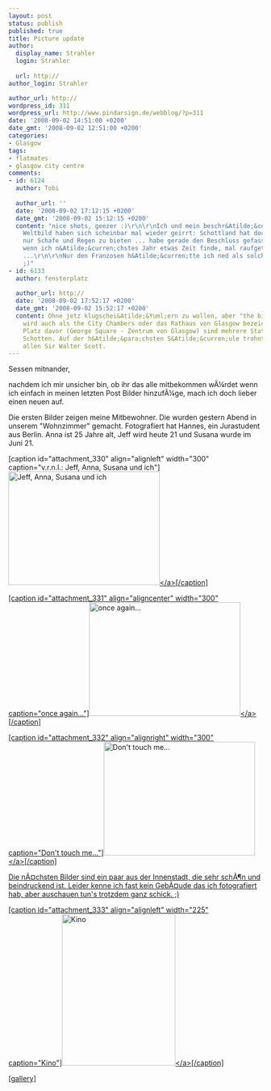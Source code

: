 ```yaml
---
layout: post
status: publish
published: true
title: Picture update
author:
  display_name: Strahler
  login: Strahler
  
  url: http://
author_login: Strahler

author_url: http://
wordpress_id: 311
wordpress_url: http://www.pindarsign.de/webblog/?p=311
date: '2008-09-02 14:51:00 +0200'
date_gmt: '2008-09-02 12:51:00 +0200'
categories:
- Glasgow
tags:
- flatmates
- glasgow city centre
comments:
- id: 6124
  author: Tobi
  
  author_url: ''
  date: '2008-09-02 17:12:15 +0200'
  date_gmt: '2008-09-02 15:12:15 +0200'
  content: "nice shots, geezer :)\r\n\r\nIch und mein beschr&Atilde;&curren;nktes
    Weltbild haben sich scheinbar mal wieder geirrt: Schottland hat doch mehr als
    nur Schafe und Regen zu bieten ... habe gerade den Beschluss gefasst, dass ich
    wenn ich n&Atilde;&curren;chstes Jahr etwas Zeit finde, mal raufgetuckert komm
    ...\r\n\r\nNur den Franzosen h&Atilde;&curren;tte ich ned als solchen erkannt
    ;)"
- id: 6133
  author: fensterplatz
  
  author_url: http://
  date: '2008-09-02 17:52:17 +0200'
  date_gmt: '2008-09-02 15:52:17 +0200'
  content: Ohne jetz klugschei&Atilde;&Yuml;ern zu wollen, aber "the big building"
    wird auch als the City Chambers oder das Rathaus von Glasgow bezeichnet. Auf dem
    Platz davor (George Square - Zentrum von Glasgow) sind mehrere Statuen ber&Atilde;&frac14;mter
    Schotten. Auf der h&Atilde;&para;chsten S&Atilde;&curren;ule trohnt &Atilde;&frac14;ber
    allen Sir Walter Scott.
---
```

<p>Sessen mitnander,</p>
<p>nachdem ich mir unsicher bin, ob ihr das alle mitbekommen w&Atilde;&frac14;rdet wenn ich einfach in meinen letzten Post Bilder hinzuf&Atilde;&frac14;ge, mach ich doch lieber einen neuen auf.</p>
<p>Die ersten Bilder zeigen meine Mitbewohner. Die wurden gestern Abend in unserem "Wohnzimmer" gemacht. Fotografiert hat Hannes, ein Jurastudent aus Berlin. Anna ist 25 Jahre alt, Jeff wird heute 21 und Susana wurde im Juni 21.</p>
<p>[caption id="attachment_330" align="alignleft" width="300" caption="v.r.n.l.: Jeff, Anna, Susana und ich"]<a href="http:&#47;&#47;www.pindarsign.de&#47;webblog&#47;wp-content&#47;uploads&#47;2008&#47;09&#47;cimg9059_1.jpg"><img class="size-medium wp-image-330" src="http:&#47;&#47;www.pindarsign.de&#47;webblog&#47;wp-content&#47;uploads&#47;2008&#47;09&#47;cimg9059_1-300x225.jpg" alt="Jeff, Anna, Susana und ich" width="300" height="225" &#47;><&#47;a>[&#47;caption]</p>
<p>[caption id="attachment_331" align="aligncenter" width="300" caption="once again..."]<a href="http:&#47;&#47;www.pindarsign.de&#47;webblog&#47;wp-content&#47;uploads&#47;2008&#47;09&#47;cimg9060_1.jpg"><img class="size-medium wp-image-331" src="http:&#47;&#47;www.pindarsign.de&#47;webblog&#47;wp-content&#47;uploads&#47;2008&#47;09&#47;cimg9060_1-300x225.jpg" alt="once again..." width="300" height="225" &#47;><&#47;a>[&#47;caption]</p>
<p>[caption id="attachment_332" align="alignright" width="300" caption="Don&#39;t touch me..."]<a href="http:&#47;&#47;www.pindarsign.de&#47;webblog&#47;wp-content&#47;uploads&#47;2008&#47;09&#47;cimg9061_1.jpg"><img class="size-medium wp-image-332" src="http:&#47;&#47;www.pindarsign.de&#47;webblog&#47;wp-content&#47;uploads&#47;2008&#47;09&#47;cimg9061_1-300x225.jpg" alt="Don't touch me..." width="300" height="225" &#47;><&#47;a>[&#47;caption]</p>
<p>Die n&Atilde;&curren;chsten Bilder sind ein paar aus der Innenstadt, die sehr sch&Atilde;&para;n und beindruckend ist. Leider kenne ich fast kein Geb&Atilde;&curren;ude das ich fotografiert hab, aber auschauen tun's trotzdem ganz schick. ;)</p>
<p>[caption id="attachment_333" align="alignleft" width="225" caption="Kino"]<a href="http:&#47;&#47;www.pindarsign.de&#47;webblog&#47;wp-content&#47;uploads&#47;2008&#47;09&#47;dsc00350_1.jpg"><img class="size-medium wp-image-333" src="http:&#47;&#47;www.pindarsign.de&#47;webblog&#47;wp-content&#47;uploads&#47;2008&#47;09&#47;dsc00350_1-225x300.jpg" alt="Kino" width="225" height="300" &#47;><&#47;a>[&#47;caption]</p>
<p>[gallery]</p>
